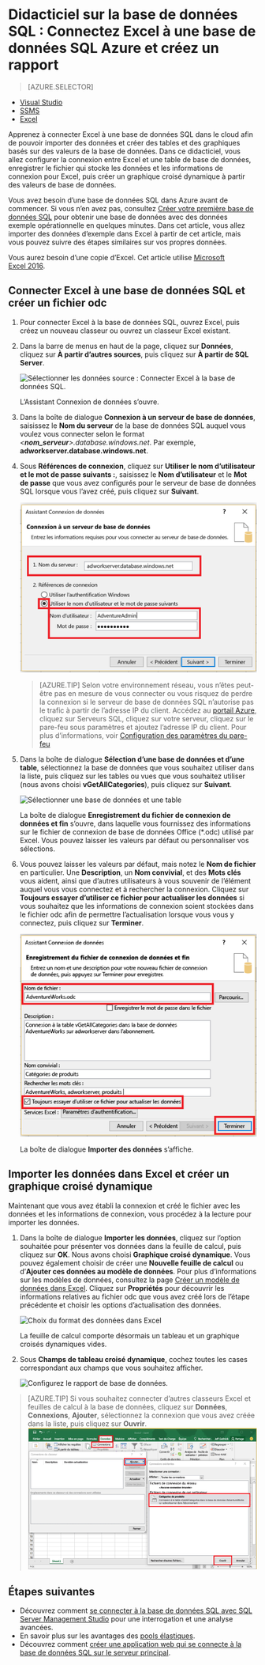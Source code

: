 <properties
	pageTitle="Connectez Excel à la base de données SQL | Microsoft Azure"
	description="Découvrez comment connecter Microsoft Excel à la base de données SQL Azure dans le cloud. Importez des données dans Excel pour les rapports et l’exploration des données."
	services="sql-database"
	keywords="connecter excel à sql, importer des données vers excel"
	documentationCenter=""
	authors="joseidz"
	manager="jhubbard"
	editor=""/>


<tags
	ms.service="sql-database"
	ms.workload="data-management"
	ms.tgt_pltfrm="na"
	ms.devlang="na"
	ms.topic="get-started-article"
	ms.date="07/05/2016"
	ms.author="joseidz"/>


# Didacticiel sur la base de données SQL : Connectez Excel à une base de données SQL Azure et créez un rapport

> [AZURE.SELECTOR]
- [Visual Studio](sql-database-connect-query.md)
- [SSMS](sql-database-connect-query-ssms.md)
- [Excel](sql-database-connect-excel.md)

Apprenez à connecter Excel à une base de données SQL dans le cloud afin de pouvoir importer des données et créer des tables et des graphiques basés sur des valeurs de la base de données. Dans ce didacticiel, vous allez configurer la connexion entre Excel et une table de base de données, enregistrer le fichier qui stocke les données et les informations de connexion pour Excel, puis créer un graphique croisé dynamique à partir des valeurs de base de données.

Vous avez besoin d’une base de données SQL dans Azure avant de commencer. Si vous n’en avez pas, consultez [Créer votre première base de données SQL](sql-database-get-started.md) pour obtenir une base de données avec des données exemple opérationnelle en quelques minutes. Dans cet article, vous allez importer des données d’exemple dans Excel à partir de cet article, mais vous pouvez suivre des étapes similaires sur vos propres données.

Vous aurez besoin d’une copie d’Excel. Cet article utilise [Microsoft Excel 2016](https://products.office.com/fr-FR/).

## Connecter Excel à une base de données SQL et créer un fichier odc

1.	Pour connecter Excel à la base de données SQL, ouvrez Excel, puis créez un nouveau classeur ou ouvrez un classeur Excel existant.

2.	Dans la barre de menus en haut de la page, cliquez sur **Données**, cliquez sur **À partir d’autres sources**, puis cliquez sur **À partir de SQL Server**.

	![Sélectionner les données source : Connecter Excel à la base de données SQL.](./media/sql-database-connect-excel/excel_data_source.png)

	L’Assistant Connexion de données s’ouvre.

3.	Dans la boîte de dialogue **Connexion à un serveur de base de données**, saisissez le **Nom du serveur** de la base de données SQL auquel vous voulez vous connecter selon le format *<**nom\_serveur**>.database.windows.net*. Par exemple, **adworkserver.database.windows.net**.

4.	Sous **Références de connexion**, cliquez sur **Utiliser le nom d’utilisateur et le mot de passe suivants :**, saisissez le **Nom d’utilisateur** et le **Mot de passe** que vous avez configurés pour le serveur de base de données SQL lorsque vous l’avez créé, puis cliquez sur **Suivant**.

    ![Tapez le nom du serveur et les informations de connexion](./media/sql-database-connect-excel/connect-to-server.png)

	> [AZURE.TIP] Selon votre environnement réseau, vous n’êtes peut-être pas en mesure de vous connecter ou vous risquez de perdre la connexion si le serveur de base de données SQL n’autorise pas le trafic à partir de l’adresse IP du client. Accédez au [portail Azure](https://portal.azure.com/), cliquez sur Serveurs SQL, cliquez sur votre serveur, cliquez sur le pare-feu sous paramètres et ajoutez l’adresse IP du client. Pour plus d’informations, voir [Configuration des paramètres du pare-feu](sql-database-configure-firewall-settings.md)

5. Dans la boîte de dialogue **Sélection d’une base de données et d’une table**, sélectionnez la base de données que vous souhaitez utiliser dans la liste, puis cliquez sur les tables ou vues que vous souhaitez utiliser (nous avons choisi **vGetAllCategories**), puis cliquez sur **Suivant**.

	![Sélectionner une base de données et une table](./media/sql-database-connect-excel/select-database-and-table.png)

    La boîte de dialogue **Enregistrement du fichier de connexion de données et fin** s’ouvre, dans laquelle vous fournissez des informations sur le fichier de connexion de base de données Office (*.odc) utilisé par Excel. Vous pouvez laisser les valeurs par défaut ou personnaliser vos sélections.

6. Vous pouvez laisser les valeurs par défaut, mais notez le **Nom de fichier** en particulier. Une **Description**, un **Nom convivial**, et des **Mots clés** vous aident, ainsi que d’autres utilisateurs à vous souvenir de l’élément auquel vous vous connectez et à rechercher la connexion. Cliquez sur **Toujours essayer d’utiliser ce fichier pour actualiser les données** si vous souhaitez que les informations de connexion soient stockées dans le fichier odc afin de permettre l’actualisation lorsque vous vous y connectez, puis cliquez sur **Terminer**.

    ![Enregistrement d’un fichier odc](./media/sql-database-connect-excel/save-odc-file.png)

    La boîte de dialogue **Importer des données** s’affiche.

## Importer les données dans Excel et créer un graphique croisé dynamique
Maintenant que vous avez établi la connexion et créé le fichier avec les données et les informations de connexion, vous procédez à la lecture pour importer les données.

1. Dans la boîte de dialogue **Importer les données**, cliquez sur l’option souhaitée pour présenter vos données dans la feuille de calcul, puis cliquez sur **OK**. Nous avons choisi **Graphique croisé dynamique**. Vous pouvez également choisir de créer une **Nouvelle feuille de calcul** ou d’**Ajouter ces données au modèle de données**. Pour plus d’informations sur les modèles de données, consultez la page [Créer un modèle de données dans Excel](https://support.office.com/article/Create-a-Data-Model-in-Excel-87E7A54C-87DC-488E-9410-5C75DBCB0F7B). Cliquez sur **Propriétés** pour découvrir les informations relatives au fichier odc que vous avez créé lors de l’étape précédente et choisir les options d’actualisation des données.

	![Choix du format des données dans Excel](./media/sql-database-connect-excel/import-data.png)

    La feuille de calcul comporte désormais un tableau et un graphique croisés dynamiques vides.

8. Sous **Champs de tableau croisé dynamique**, cochez toutes les cases correspondant aux champs que vous souhaitez afficher.

	![Configurez le rapport de base de données.](./media/sql-database-connect-excel/power-pivot-results.png)

> [AZURE.TIP] Si vous souhaitez connecter d’autres classeurs Excel et feuilles de calcul à la base de données, cliquez sur **Données**, **Connexions**, **Ajouter**, sélectionnez la connexion que vous avez créée dans la liste, puis cliquez sur **Ouvrir**. ![Ouvrir une connexion à partir d’un autre classeur](./media/sql-database-connect-excel/open-from-another-workbook.png)

## Étapes suivantes

- Découvrez comment [se connecter à la base de données SQL avec SQL Server Management Studio](sql-database-connect-query-ssms.md) pour une interrogation et une analyse avancées.
- En savoir plus sur les avantages des [pools élastiques](sql-database-elastic-pool.md).
- Découvrez comment [créer une application web qui se connecte à la base de données SQL sur le serveur principal](../app-service-web/web-sites-dotnet-deploy-aspnet-mvc-app-membership-oauth-sql-database.md).

<!-----HONumber=AcomDC_0706_2016-->